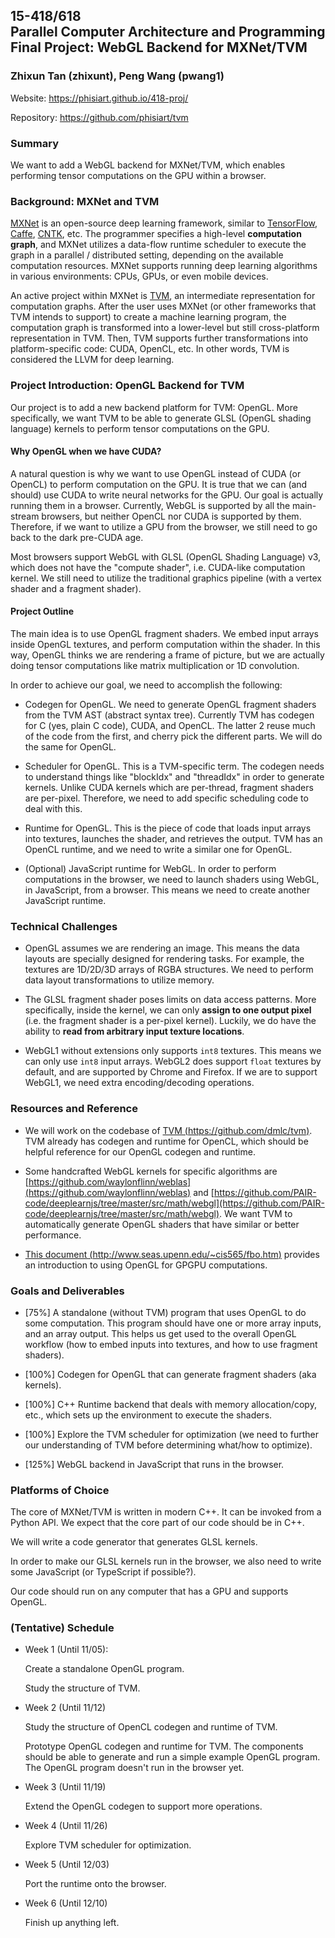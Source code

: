 ## 15-418/618 <br/>Parallel Computer Architecture and Programming <br/>Final Project: WebGL Backend for MXNet/TVM

### Zhixun Tan (zhixunt), Peng Wang (pwang1)

Website: https://phisiart.github.io/418-proj/

Repository: https://github.com/phisiart/tvm

### Summary

We want to add a WebGL backend for MXNet/TVM, which enables performing tensor computations on the GPU within a browser.

### Background: MXNet and TVM

[MXNet](https://github.com/apache/incubator-mxnet) is an open-source deep learning framework, similar to [TensorFlow](https://github.com/tensorflow/tensorflow), [Caffe](https://github.com/caffe2/caffe2), [CNTK](https://github.com/Microsoft/CNTK), etc. The programmer specifies a high-level **computation graph**, and MXNet utilizes a data-flow runtime scheduler to execute the graph in a parallel / distributed setting, depending on the available computation resources. MXNet supports running deep learning algorithms in various environments: CPUs, GPUs, or even mobile devices.

An active project within MXNet is [TVM](https://github.com/dmlc/tvm), an intermediate representation for computation graphs. After the user uses MXNet (or other frameworks that TVM intends to support) to create a machine learning program, the computation graph is transformed into a lower-level but still cross-platform representation in TVM. Then, TVM supports further transformations into platform-specific code: CUDA, OpenCL, etc. In other words, TVM is considered the LLVM for deep learning.

### Project Introduction: OpenGL Backend for TVM

Our project is to add a new backend platform for TVM: OpenGL. More specifically, we want TVM to be able to generate GLSL (OpenGL shading language) kernels to perform tensor computations on the GPU.

#### Why OpenGL when we have CUDA?

A natural question is why we want to use OpenGL instead of CUDA (or OpenCL) to perform computation on the GPU. It is true that we can (and should) use CUDA to write neural networks for the GPU. Our goal is actually running them in a browser. Currently, WebGL is supported by all the main-stream browsers, but neither OpenCL nor CUDA is supported by them. Therefore, if we want to utilize a GPU from the browser, we still need to go back to the dark pre-CUDA age.

Most browsers support WebGL with GLSL (OpenGL Shading Language) v3, which does not have the "compute shader", i.e. CUDA-like computation kernel. We still need to utilize the traditional graphics pipeline (with a vertex shader and a fragment shader).

#### Project Outline

The main idea is to use OpenGL fragment shaders. We embed input arrays inside OpenGL textures, and perform computation within the shader. In this way, OpenGL thinks we are rendering a frame of picture, but we are actually doing tensor computations like matrix multiplication or 1D convolution.

In order to achieve our goal, we need to accomplish the following:

- Codegen for OpenGL. We need to generate OpenGL fragment shaders from the TVM AST (abstract syntax tree). Currently TVM has codegen for C (yes, plain C code), CUDA, and OpenCL. The latter 2 reuse much of the code from the first, and cherry pick the different parts. We will do the same for OpenGL.

- Scheduler for OpenGL. This is a TVM-specific term. The codegen needs to understand things like "blockIdx" and "threadIdx" in order to generate kernels. Unlike CUDA kernels which are per-thread, fragment shaders are per-pixel. Therefore, we need to add specific scheduling code to deal with this.

- Runtime for OpenGL. This is the piece of code that loads input arrays into textures, launches the shader, and retrieves the output. TVM has an OpenCL runtime, and we need to write a similar one for OpenGL.

- (Optional) JavaScript runtime for WebGL. In order to perform computations in the browser, we need to launch shaders using WebGL, in JavaScript, from a browser. This means we need to create another JavaScript runtime.

### Technical Challenges

- OpenGL assumes we are rendering an image. This means the data layouts are specially designed for rendering tasks. For example, the textures are 1D/2D/3D arrays of RGBA structures. We need to perform data layout transformations to utilize memory.

- The GLSL fragment shader poses limits on data access patterns. More specifically, inside the kernel, we can only **assign to one output pixel** (i.e. the fragment shader is a per-pixel kernel). Luckily, we do have the ability to **read from arbitrary input texture locations**.

- WebGL1 without extensions only supports `int8` textures. This means we can only use `int8` input arrays. WebGL2 does support `float` textures by default, and are supported by Chrome and Firefox. If we are to support WebGL1, we need extra encoding/decoding operations.

### Resources and Reference

- We will work on the codebase of [TVM (https://github.com/dmlc/tvm)](https://github.com/dmlc/tvm). TVM already has codegen and runtime for OpenCL, which should be helpful reference for our OpenGL codegen and runtime.

- Some handcrafted WebGL kernels for specific algorithms are [https://github.com/waylonflinn/weblas](https://github.com/waylonflinn/weblas) and [https://github.com/PAIR-code/deeplearnjs/tree/master/src/math/webgl](https://github.com/PAIR-code/deeplearnjs/tree/master/src/math/webgl). We want TVM to automatically generate OpenGL shaders that have similar or better performance.

- [This document (http://www.seas.upenn.edu/~cis565/fbo.htm)](http://www.seas.upenn.edu/~cis565/fbo.htm) provides an introduction to using OpenGL for GPGPU computations.

### Goals and Deliverables

- [75%] A standalone (without TVM) program that uses OpenGL to do some computation. This program should have one or more array inputs, and an array output. This helps us get used to the overall OpenGL workflow (how to embed inputs into textures, and how to use fragment shaders).

- [100%] Codegen for OpenGL that can generate fragment shaders (aka kernels).

- [100%] C++ Runtime backend that deals with memory allocation/copy, etc., which sets up the environment to execute the shaders.

- [100%] Explore the TVM scheduler for optimization (we need to further our understanding of TVM before determining what/how to optimize).

- [125%] WebGL backend in JavaScript that runs in the browser.

### Platforms of Choice

The core of MXNet/TVM is written in modern C++. It can be invoked from a Python API. We expect that the core part of our code should be in C++.

We will write a code generator that generates GLSL kernels.

In order to make our GLSL kernels run in the browser, we also need to write some JavaScript (or TypeScript if possible?).

Our code should run on any computer that has a GPU and supports OpenGL.

### (Tentative) Schedule

- Week 1 (Until 11/05):

  Create a standalone OpenGL program.

  Study the structure of TVM.

- Week 2 (Until 11/12)

  Study the structure of OpenCL codegen and runtime of TVM.

  Prototype OpenGL codegen and runtime for TVM. The components should be able to generate and run a simple example OpenGL program. The OpenGL program doesn't run in the browser yet.

- Week 3 (Until 11/19)

  Extend the OpenGL codegen to support more operations.

- Week 4 (Until 11/26)

  Explore TVM scheduler for optimization.

- Week 5 (Until 12/03)

  Port the runtime onto the browser.

- Week 6 (Until 12/10)

  Finish up anything left.
